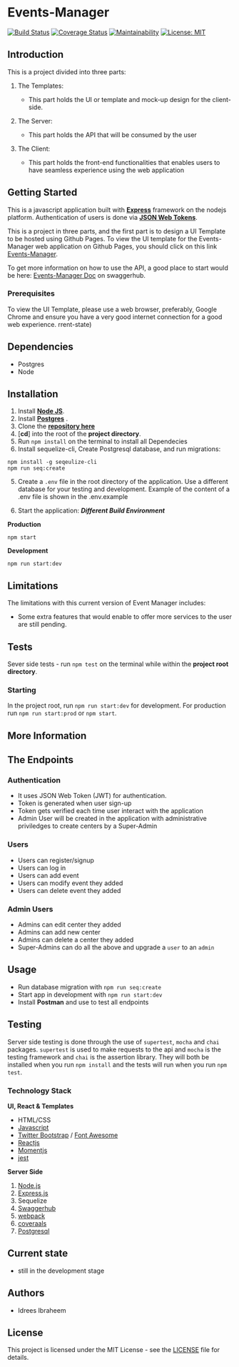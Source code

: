 # Events-Manager


[![Build Status](https://travis-ci.org/iidrees/Events-Manager.svg?branch=develop)](https://travis-ci.org/iidrees/Events-Manager)
[![Coverage Status](https://coveralls.io/repos/github/iidrees/Events-Manager/badge.svg?branch=develop)](https://coveralls.io/github/iidrees/Events-Manager?branch=develop)
[![Maintainability](https://api.codeclimate.com/v1/badges/507b075d1aa0f1e22e24/maintainability)](https://codeclimate.com/github/iidrees/Events-Manager/maintainability)
[![License: MIT](https://img.shields.io/badge/License-MIT-yellow.svg)](https://opensource.org/licenses/MIT)

## Introduction

This is a project divided into three parts:

1. The Templates:
    
    * This part holds the UI or template and mock-up design for the client-side.
 
2. The Server:

    * This part holds the API that will be consumed by the user 

3. The Client:

    * This part holds the front-end functionalities that enables users to have seamless experience using the web application


## Getting Started

This is a javascript application built with [**Express**](https://expressjs.com/) framework on the nodejs platform. Authentication of users is done via [**JSON Web Tokens**](https://jwt.io/).

This is a project in three parts, and the first part is to design a UI Template to be hosted using Github Pages.
To view the UI template for the Events-Manager web application on Github Pages, you should click on this link [Events-Manager](https://iidrees.github.io/Events-Manager/template/landing.html).

To get more information on how to use the API, a good place to start would be here: [Events-Manager Doc](https://swaggerhub.com/apis/events-manager/Events-manager/1.0.0) on swaggerhub.


### Prerequisites
To view the UI Template, please use a web browser, preferably, Google Chrome and ensure you have a very good internet connection for a good web experience.
rrent-state)


## Dependencies
* Postgres
* Node

## Installation

1. Install [**Node JS**](https://nodejs.org/en/).
1. Install [**Postgres**](https://www.postgresql.org/) .
1. Clone the [**repository here**](https://github.com/iidrees/Events-Manager)
1. [**cd**] into the root of the **project directory**.
1. Run `npm install` on the terminal to install all Dependecies
1. Install sequelize-cli, Create Postgresql database, and run migrations:
```
npm install -g seqeulize-cli
npm run seq:create 
```
5. Create a `.env` file in the root directory of the application. Use a different database for your testing and development. Example of the content of a .env file is shown in the .env.example

6. Start the application:
**_Different Build Environment_**

**Production**
```
npm start
```
**Development**
```
npm run start:dev 

```

## Limitations
The limitations with this current version of Event Manager includes:
* Some extra features that would enable to offer more services to the user are still pending.


## Tests

Sever side tests - run `npm test` on the terminal while within the **project root directory**.


### Starting
In the project root, run `npm run start:dev` for development.
For production run `npm run start:prod` or `npm start`.

## More Information


## The Endpoints



### Authentication

- It uses JSON Web Token (JWT) for authentication.
- Token is generated when user sign-up
- Token gets verified each time user interact with the application
- Admin User will be created in the application with administrative priviledges to create centers by a Super-Admin

### Users

- Users can register/signup
- Users can log in
- Users can add event
- Users can modify event they added
- Users can delete event they added

### Admin Users
- Admins can edit center they added
- Admins can add new center
- Admins can delete a center they added
- Super-Admins can do all the above and upgrade a `user` to an `admin`

## Usage
- Run database migration with `npm run seq:create`
- Start app in development with `npm run start:dev`
- Install **Postman** and use to test all endpoints



## Testing

Server side testing is done through the use of `supertest`, `mocha` and `chai` packages. `supertest` is used to make requests to the api and `mocha` is the testing framework and `chai` is the assertion library. They will both be installed when you run `npm install` and the tests will run when you run `npm test`.

### Technology Stack
**UI, React & Templates**
* HTML/CSS
* [Javascript](https://developer.mozilla.org/en-US/docs/Web/JavaScript)
* [Twitter Bootstrap](getbootstrap.com) / [Font Awesome](fontawesome.io/icons/)
* [Reactjs](reactjs.org)
* [Momentjs](https://momentjs.com/)
* [jest](https://facebook.github.io/jest)




**Server Side**
1. [Node.js](https://nodejs.org)
2. [Express.js](https://expressjs.com)
3. Sequelize
4. [Swaggerhub](https://swaggerhub.com)
5. [webpack](https://webpack.js.org/)
6. [coveraals](https://coveralls.io/)
7. [Postgresql](https://www.postgresql.org)





## Current state
* still in the development stage


## Authors

* Idrees Ibraheem

## License

This project is licensed under the MIT License - see the [LICENSE](https://github.com/iidrees/Events-Manager/blob/develop/LICENSE) file for details.
